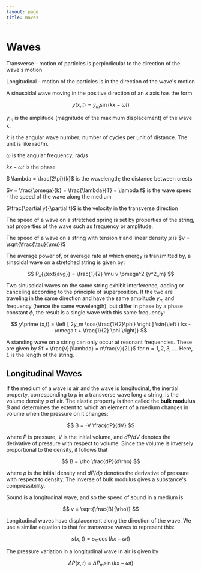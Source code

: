 ```yaml
---
layout: page
title: Waves
---
```


# Waves

Transverse - motion of particles is perpindicular to the direction of the wave's motion

Longitudinal - motion of the particles is in the direction of the wave's motion

A sinusoidal wave moving in the positive direction of an $x$ axis has the form

$$ y(x,t) = y_m \sin(kx - \omega t) $$

$y_m$ is the amplitude (magnitude of the maximum displacement) of the wave k. 

$k$ is the angular wave number; number of cycles per unit of distance. The unit is like rad/m.

$\omega$ is the angular frequency; rad/s

$kx - \omega t$ is the phase

$ \lambda = \frac{2\pi}{k}$ is the wavelength; the distance between crests

$v = \frac{\omega}{k} = \frac{\lambda}{T} = \lambda f$ is the wave speed - the speed of the wave along the medium

$\frac{\partial y}{\partial t}$ is the velocity in the transverse direction

The speed of a wave on a stretched spring is set by properties of the string, not properties of the wave such as frequency or amplitude.

The speed of a wave on a string with tension $\tau$ and linear density $\mu$ is $v = \sqrt{\frac{\tau}{\mu}}$

The average power of, or average rate at which energy is transmitted by, a sinsoidal wave on a stretched string is given by:

$$ P_{\text{avg}} = \frac{1}{2} \mu v \omega^2 {y^2_m} $$ 

Two sinusoidal waves on the same string exhibit interference, adding or canceling according to the principle of superposition. If the two are traveling in the same direction and have the same amplitude $y_m$ and frequency (hence the same wavelength), but differ in phase by a phase constant $\phi$, the result is a single wave with this same frequency:

$$ y\prime (x,t) = \left [ 2y_m \cos{\frac{1}{2}\phi} \right ] \sin{\left ( kx -\omega t + \frac{1}{2} \phi \right)} $$

A standing wave on a string can only occur at resonant frequencies. These are given by $f = \frac{v}{\lambda} = n\frac{v}{2L}$ for $n = 1,2,3,...$. Here, $L$ is the length of the string.

## Longitudinal Waves

If the medium of a wave is air and the wave is longitudinal, the inertial property, corresponding to $\mu$ in a transverse wave long a string, is the volume density $\rho$ of air. The elastic property is then called the **bulk modulus** $B$ and determines the extent to which an element of a medium changes in volume when the pressure on it changes:

$$ B = -V \frac{dP}{dV} $$

where $P$ is pressure, $V$ is the initial volume, and $dP/dV$ denotes the derivative of pressure with respect to volume. Since the volume is inversely proportional to the density, it follows that

$$ B = \rho \frac{dP}{d\rho} $$

where $\rho$ is the initial density and $dP/d\rho$ denotes the derivative of pressure with respect to density. The inverse of bulk modulus gives a substance's compressibility.

Sound is a longitudinal wave, and so the speed of sound in a medium is

$$ v = \sqrt{\frac{B}{\rho}} $$ 

Longitudinal waves have displacement along the direction of the wave. We use a similar equation to that for transverse waves to represent this:

$$ s(x,t) = s_m \cos{(kx - \omega t)} $$

The pressure variation in a longitudinal wave in air is given by

$$ \Delta P(x,t) = \Delta P_m \sin{(kx - \omega t)} $$
